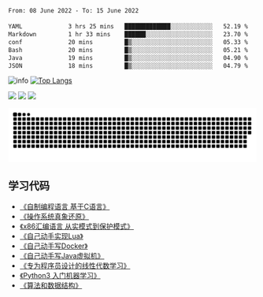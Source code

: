 <!--START_SECTION:waka-->

```text
From: 08 June 2022 - To: 15 June 2022

YAML             3 hrs 25 mins   █████████████░░░░░░░░░░░░   52.19 %
Markdown         1 hr 33 mins    ██████░░░░░░░░░░░░░░░░░░░   23.70 %
conf             20 mins         █▒░░░░░░░░░░░░░░░░░░░░░░░   05.33 %
Bash             20 mins         █▒░░░░░░░░░░░░░░░░░░░░░░░   05.21 %
Java             19 mins         █▒░░░░░░░░░░░░░░░░░░░░░░░   04.90 %
JSON             18 mins         █▒░░░░░░░░░░░░░░░░░░░░░░░   04.79 %
```

<!--END_SECTION:waka-->

![info](https://github-readme-stats.vercel.app/api?username=chenlingmin&show_icons=true&count_private=true&hide=prs&theme=default_repocard)
[![Top Langs](https://github-readme-stats.vercel.app/api/top-langs/?username=chenlingmin&layout=compact)](https://github.com/anuraghazra/github-readme-stats)


[![](https://img.shields.io/badge/OS-Arch%20Linux-33aadd?style=flat-square&logo=arch-linux&logoColor=ffffff)](https://www.archlinux.org/)
[![](https://img.shields.io/badge/macOS-Hackintosh-292e33?style=flat-square&logo=apple&logoColor=ffffff)](https://www.tonymacx86.com/)
![](https://visitor-badge.glitch.me/badge?page_id=CasterWx.readme)

![](https://raw.githubusercontent.com/chenlingmin/chenlingmin/main/assets/github-contribution-grid-snake.svg)  

## 学习代码

* [《自制编程语言 基于C语言》](https://github.com/chenlingmin/sparrow)
* [《操作系统真象还原》](https://github.com/chenlingmin/os-learn)
* [《x86汇编语言 从实模式到保护模式》](https://github.com/chenlingmin/x86_assembly)
* [《自己动手实现Lua》](https://github.com/chenlingmin/luago)
* [《自己动手写Docker》](https://github.com/chenlingmin/mydocker)
* [《自己动手写Java虚拟机》](https://github.com/chenlingmin/jvmgo)
* [《专为程序员设计的线性代数学习》](https://github.com/chenlingmin/Play-with-Linear-Algebra)
* [《Python3 入门机器学习》](https://github.com/chenlingmin/python3-ml)
* [《算法和数据结构》](https://github.com/chenlingmin/algorithms)
